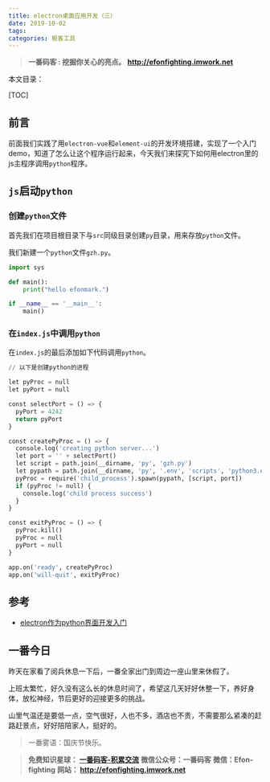 ```yaml
---
title: electron桌面应用开发（三）
date: 2019-10-02
tags: 
categories: 极客工具
---
```


> **一番码客 : 挖掘你关心的亮点。**
> **http://efonfighting.imwork.net**

本文目录：

[TOC]

## 前言

前面我们实践了用`electron-vue`和`element-ui`的开发环境搭建，实现了一个入门demo，知道了怎么让这个程序运行起来，今天我们来探究下如何用electron里的js主程序调用`python`程序。

## `js`启动`python`

### 创建`python`文件

首先我们在项目根目录下与`src`同级目录创建`py`目录，用来存放`python`文件。

我们新建一个`python`文件`gzh.py`。

```python
import sys

def main():
    print("hello efonmark.")

if __name__ == '__main__':
    main()
```

### 在`index.js`中调用`python`

在`index.js`的最后添加如下代码调用`python`。

```python
// 以下是创建python的进程

let pyProc = null
let pyPort = null

const selectPort = () => {
  pyPort = 4242
  return pyPort
}

const createPyProc = () => {
  console.log('creating python server...')
  let port = '' + selectPort()
  let script = path.join(__dirname, 'py', 'gzh.py')
  let pypath = path.join(__dirname, 'py', '.env', 'scripts', 'python3.exe')
  pyProc = require('child_process').spawn(pypath, [script, port])
  if (pyProc != null) {
    console.log('child process success')
  }
}

const exitPyProc = () => {
  pyProc.kill()
  pyProc = null
  pyPort = null
}

app.on('ready', createPyProc)
app.on('will-quit', exitPyProc)
```



## 参考

* [electron作为python界面开发入门](https://mlln.cn/2018/01/08/electron作为python界面开发入门/?from=singlemessage)

## 一番今日

昨天在家看了阅兵休息一下后，一番全家出门到周边一座山里来休假了。

上班太繁忙，好久没有这么长的休息时间了，希望这几天好好休整一下，养好身体，放松神经，节后更好的迎接更多的挑战。

山里气温还是要低一点，空气很好，人也不多，酒店也不贵，不需要那么紧凑的赶路赶景点，好好陪陪家人，挺好的。

> 一番雾语：国庆节快乐。



> **免费知识星球： [一番码客-积累交流]([wwww](https://t.zsxq.com/NRVBURr))**
> **微信公众号：一番码客**
> **微信：Efon-fighting**
> **网站： http://efonfighting.imwork.net**